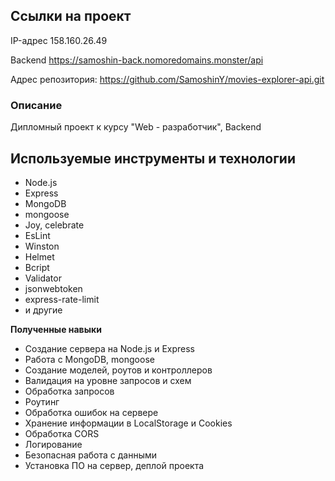 ## Ссылки на проект

IP-адрес 158.160.26.49

Backend https://samoshin-back.nomoredomains.monster/api

Адрес репозитория: https://github.com/SamoshinY/movies-explorer-api.git

### Описание

Дипломный проект к курсу
"Web - разработчик", Backend

## Используемые инструменты и технологии

- Node.js
- Express
- MongoDB
- mongoose
- Joy, celebrate
- EsLint
- Winston
- Helmet
- Bcript
- Validator
- jsonwebtoken
- express-rate-limit
- и другие

**Полученные навыки**

- Создание сервера на Node.js и Express
- Работа с MongoDB, mongoose
- Создание моделей, роутов и контроллеров
- Валидация на уровне запросов и схем
- Обработка запросов
- Роутинг
- Обработка ошибок на сервере
- Хранение информации в LocalStorage и Cookies
- Обработка CORS
- Логирование
- Безопасная работа с данными
- Установка ПО на сервер, деплой проекта

